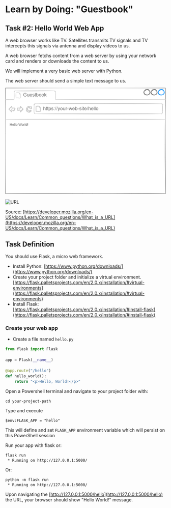 # Learn by Doing: "Guestbook"

## Task #2: Hello World Web App

A web browser works like TV. Satellites transmits TV signals and TV intercepts this signals via antenna and display videos to us.

A web browser fetchs content from a web server by using your network card and renders or downloads the content to us.

We will implement a very basic web server with Python. 

The web server should send a simple text message to us.


![task02](task02-hello-world-web-server-1.png)


![URL](https://developer.mozilla.org/en-US/docs/Learn/Common_questions/What_is_a_URL/mdn-url-all.png)

Source: [https://developer.mozilla.org/en-US/docs/Learn/Common_questions/What_is_a_URL](https://developer.mozilla.org/en-US/docs/Learn/Common_questions/What_is_a_URL)


## Task Definition

You should use Flask, a micro web framework.

- Install Python: [https://www.python.org/downloads/](https://www.python.org/downloads/)
- Create your project folder and initialize a virtual environment.
[https://flask.palletsprojects.com/en/2.0.x/installation/#virtual-environments](https://flask.palletsprojects.com/en/2.0.x/installation/#virtual-environments)
- Install Flask: [https://flask.palletsprojects.com/en/2.0.x/installation/#install-flask](https://flask.palletsprojects.com/en/2.0.x/installation/#install-flask)

### Create your web app

- Create a file named `hello.py`
```python
from flask import Flask

app = Flask(__name__)

@app.route("/hello")
def hello_world():
    return "<p>Hello, World!</p>"
```    

Open a Powershell terminal and navigate to your project folder with:

```
cd your-project-path
```

Type and execute

```
$env:FLASK_APP = "hello"
```

This will define and set `FLASK_APP` environment variable which will persist on this PowerShell session

Run your app with flask or:

```
flask run
 * Running on http://127.0.0.1:5000/
```

Or:

```
python -m flask run
 * Running on http://127.0.0.1:5000/
```

Upon navigating the [http://127.0.0.1:5000/hello](http://127.0.0.1:5000/hello) the URL, your browser should show "Hello World!" message.
